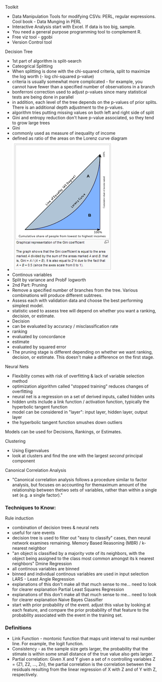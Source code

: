 Toolkit
- Data Manipulation Tools for modifying CSVs: PERL, regular expressions.  Cool book - Data Munging in PERL
- Interactive Analysis start with Excel.  If data is too big, sample.
- You need a general purpose programming tool to complement R.  
- Free viz tool - ggobi
- Version Control tool

Decision Tree
- 1st part of algorithm is split-search
 - Cateogrical Splitting
  - When splitting is done with the chi-squared criteria, split to maximize the log worth (- log chi-squared p-value)
   - criteria is usually somewhat more complicated - for example, you cannot have fewer than a specified number of observations in a branch
   - bonferroni correction used to adjust p-values since many statistical tests are being done in parallel
   - in addition, each level of the tree depends on the p-values of prior splits.  There is an additional depth adjustment to the p-values. 
  - algorithm tries putting missing values on both left and right side of split
  - Gini and entropy reduction don't have p-value associated, so they tend to grow large trees
  - Gini
   - commonly used as measure of inequality of income
   - defined as ratio of the areas on the Lorenz curve diagram
   - ![img](screenshots/gini.PNG)
 - Continous variables 
  - Split by variance and ProbF logworth
- 2nd Part: Pruning
 - Remove a specified number of branches from the tree.  Various combinations will produce different subtrees.  
 - Assess each with validation data and choose the best performing simplest model.
 - statistic used to assess tree will depend on whether you want a ranking, decision, or estimate.
  - Decision
   - can be evaluated by accuracy / misclassification rate
  - ranking
   - evaluated by concordance
  - estimate
   - evaluated by squared error
  - The pruning stage is different depending on whether we want ranking, decision, or estimate.  This doesn't make a difference on the first stage.

Neural Nets
- Flexiblity comes with risk of overfitting & lack of variable selection method
- optimization algorithm called "stopped training" reduces changes of overfitting
- neural net is a regression on a set of derived inputs, called hidden units
- hidden units include a link function / activation function, typically the hyperbolic tangent function
- model can be considered in "layer": input layer, hidden layer, output layer
- the hyperbolic tangent function smushes down outliers

Models can be used for Decisions, Rankings, or Estimates.

Clustering
- Using Eigenvalues
 - look at clusters and find the one with the largest *second* principal component

Canonical Correlation Analysis
- "Canonical correlation analysis follows a procedure similar to factor analysis, but focuses  on accounting for themaximum amount of the relationship between thetwo sets of variables, rather than within a single set (e.g. a single factor)."

### Techniques to Know:
Rule induction
- combination of decision trees & neural nets
- useful for rare events
- decision tree is used to filter out "easy to classify" cases, then neural network examines remaining.
Memory Based Reasoning (MBR) / k-nearest neighbor
- "an object is classified by a majority vote of its neighbors, with the object being assigned to the class most common amongst its k nearest neighbors"
Dmine Regression
- all continous variables are binned
- binned and individual continous variables are used in input selection
LARS - Least Angle Regression
- explanations of this don't make all that much sense to me... need to look for clearer explanation
Partial Least Squares Regression
- explanations of this don't make all that much sense to me... need to look for clearer explanation
Naive Bayes Classifier
- start with prior probability of the event. adjust this value by looking at each feature, and compare the prior probability of that feature to the probability associated with the event in the training set.

### Definitions
- Link Function - montonic function that maps unit interval to real number line.  For example, the logit function.
- Consistency - as the sample size gets larger, the probability that the stimate is within some small distance of the true value also gets larger.
- Partial correlation: Given X and Y given a set of n controlling variables Z = {Z1, Z2, ..., Zn}, the partial correlation is the correlation between the residuals resulting from the linear regression of X with Z and of Y with Z, respectively.
